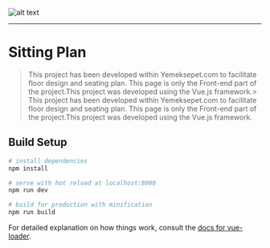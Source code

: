 ![alt text](https://d2eip9sf3oo6c2.cloudfront.net/tags/images/000/001/036/square_256/vue.png "Logo Vue.Js")

---
# Sitting Plan

> This project has been developed within Yemeksepet.com to facilitate floor design and seating plan. This page is only the Front-end part of the project.This project was developed using the Vue.js framework.> This project has been developed within Yemeksepet.com to facilitate floor design and seating plan. This page is only the Front-end part of the project.This project was developed using the Vue.js framework.



## Build Setup

``` bash
# install dependencies
npm install

# serve with hot reload at localhost:8080
npm run dev

# build for production with minification
npm run build
```

For detailed explanation on how things work, consult the [docs for vue-loader](http://vuejs.github.io/vue-loader).
